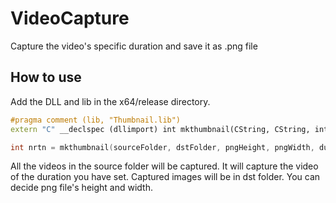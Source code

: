 # VideoCapture
Capture the video's specific duration and save it as .png file

## How to use

Add the DLL and lib in the x64/release directory.
```C++
#pragma comment (lib, "Thumbnail.lib")
extern "C" __declspec (dllimport) int mkthumbnail(CString, CString, int, int, int);

int nrtn = mkthumbnail(sourceFolder, dstFolder, pngHeight, pngWidth, durationToCapture);
```

All the videos in the source folder will be captured.
It will capture the video of the duration you have set.
Captured images will be in dst folder.
You can decide png file's height and width.
